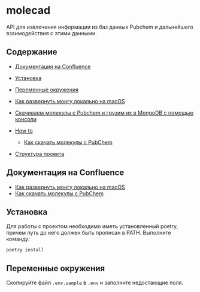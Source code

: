 # molecad

API для извлечения информации из баз данных Pubchem и дальнейшего взаимодействия с этими данными.

## Содержание

* [Документация на Confluence](#документация-на-confluence)
* [Установка](#установка)
* [Переменные окружения](#переменные-окружения)
* [Как развернуть монгу локально на macOS](#как-развернуть-монгу-локально-на-macos)  
* [Скачиваем молекулы с Pubchem и грузим их в MongoDB с помощью консоли](#скачиваем-молекулы-с-pubchem-и-грузим-их-в-mongodb-с-помощью-консоли)  
* [How to](#how-to)
  * [Как скачать молекулы с PubChem](#как-скачать-молекулы-с-pubchem)
  
  
* [Структура проекта](#project-structure)

## Документация на Confluence
* [Как развернуть монгу локально на macOS](https://confluence.biocad.ru/x/3BhQCw)
* [Как скачать молекулы с PubChem](https://confluence.biocad.ru/x/DwpQCw)

## Установка

Для работы с проектом необходимо иметь установленный poetry, причем путь до него должен быть прописан в PATH. 
Выполните команду:
```console
poetry install
```

## Переменные окружения

Скопируйте файл `.env.sample` в `.env` и заполните недостающие поля. 
